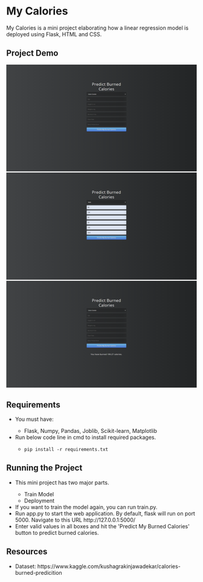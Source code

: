 <h1>My Calories</h1>
<p>My Calories is a mini project elaborating how a linear regression model is deployed using Flask, HTML and CSS.</p>

<h2>Project Demo</h2>
<img src = "https://github.com/saputhebeast/my-calaries/blob/main/demo/1.png">
<img src = "https://github.com/saputhebeast/my-calaries/blob/main/demo/2.png">
<img src = "https://github.com/saputhebeast/my-calaries/blob/main/demo/3.png">

<h2>Requirements</h2>
<ul>
  <li>You must have: </li>
  <ul>
    <li>Flask, Numpy, Pandas, Joblib, Scikit-learn, Matplotlib</li>
  </ul>
  <li>Run below code line in cmd to install required packages.</li>
  <ul><li><code>pip install -r requirements.txt</code></li></ul>
</ul>

<h2>Running the Project</h2>
<ul>
  <li>This mini project has two major parts.</li>
  <ul>
    <li>Train Model</li>
    <li>Deployment</li>
  </ul>
  <li>If you want to train the model again, you can run train.py.</li>
  <li>Run app.py to start the web application. By default, flask will run on port 5000. Navigate to this URL http://127.0.0.1:5000/</li>
  <li>Enter valid values in all boxes and hit the 'Predict My Burned Calories' button to predict burned calories.</li>
</ul>

<h2>Resources</h2>
<ul><li>Dataset: https://www.kaggle.com/kushagrakinjawadekar/calories-burned-predicition</li><ul>
